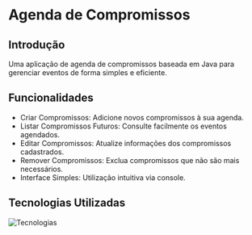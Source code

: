 # Agenda de Compromissos

## Introdução

 Uma aplicação de agenda de compromissos baseada em Java para gerenciar eventos de forma simples e eficiente.

## Funcionalidades
 
- Criar Compromissos: Adicione novos compromissos à sua agenda.  
- Listar Compromissos Futuros: Consulte facilmente os eventos agendados.  
- Editar Compromissos: Atualize informações dos compromissos cadastrados.  
- Remover Compromissos: Exclua compromissos que não são mais necessários.  
- Interface Simples: Utilização intuitiva via console.

## Tecnologias Utilizadas 

![Tecnologias](https://skillicons.dev/icons?i=java,git,github,eclipse)
